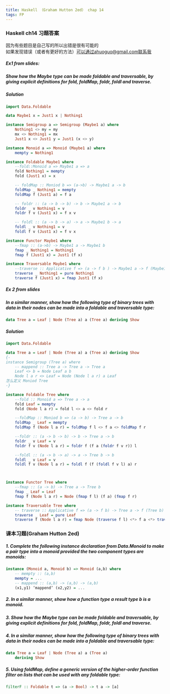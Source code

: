 ```yaml
---
title: Haskell （Graham Hutton 2ed） chap 14
tags: FP
---
```


### Haskell ch14 习题答案
因为有些题目是自己写的所以出错是很有可能的  
如果发现错误（或者有更好的方法）可以通过ahuoguo@gmail.com联系我  
<!--more-->

##### Ex1 from slides:   

##### Show how the Maybe type can be made foldable and traversable, by giving explicit definitions for fold, foldMap, foldr, foldl and traverse.  

##### Solution
```haskell
import Data.Foldable

data Maybe1 x = Just1 x | Nothing1

instance Semigroup a => Semigroup (Maybe1 a) where
    Nothing1 <> my = my
    mx <> Nothing1 = mx
    Just1 x <> Just1 y = Just1 (x <> y)

instance Monoid a => Monoid (Maybe1 a) where
    mempty = Nothing1

instance Foldable Maybe1 where
    --fold::Monoid a => Maybe1 a => a
    fold Nothing1 = mempty
    fold (Just1 x) = x

    -- foldMap :: Moniod b => (a->b) -> Maybe1 a -> b
    foldMap _ Nothing1 = mempty
    foldMap f (Just1 a) = f a

    -- foldr :: (a -> b -> b) -> b -> Maybe1 a -> b
    foldr _ v Nothing1 = v
    foldr f v (Just1 x) = f x v

    -- foldl :: (a -> b -> a) -> a -> Maybe1 b -> a
    foldl _ v Nothing1 = v
    foldl f v (Just1 x) = f v x

instance Functor Maybe1 where
    --fmap :: (a->b) -> Maybe1 a -> Maybe1 b
    fmap _ Nothing1 = Nothing1
    fmap f (Just1 x) = Just1 (f x)

instance Traversable Maybe1 where
    --traverse :: Applicative f => (a -> f b ) -> Maybe1 a -> f (Maybe1 b)
    traverse _ Nothing1 = pure Nothing1
    traverse f (Just1 x) = fmap Just1 (f x)
```

##### Ex 2 from slides

##### In a similar manner, show how the following type of binary trees with data in their nodes can be made into a foldable and traversable type:
```Haskell
data Tree a = Leaf | Node (Tree a) a (Tree a) deriving Show
```
##### Solution
```haskell
import Data.Foldable 

data Tree a = Leaf | Node (Tree a) a (Tree a) deriving Show
{-
instance Semigroup (Tree a) where
    -- mappend :: Tree a -> Tree a -> Tree a
    Leaf <> b = Node Leaf a b
    Node l a r <> Leaf = Node (Node l a r) a Leaf
怎么定义 Moniod Tree
-}

instance Foldable Tree where
    --fold :: Monoid a => Tree a -> a
    fold Leaf = mempty
    fold (Node l a r) = fold l <> a <> fold r

    --foldMap :: Moniod b => (a -> b) -> Tree a -> b
    foldMap _ Leaf = mempty
    foldMap f (Node l a r) = foldMap f l <> f a <> foldMap f r

    --foldr :: (a -> b -> b) -> b -> Tree a -> b
    foldr _ v Leaf = v
    foldr f v (Node l a r) = foldr f (f a (foldr f v r)) l

    --foldl :: (a -> b -> a) -> a -> Tree b -> b
    foldl _ v Leaf = v
    foldl f v (Node l a r) = foldl f (f (foldl f v l) a) r



instance Functor Tree where
    --fmap :: (a -> b) -> Tree a -> Tree b
    fmap _ Leaf = Leaf
    fmap f (Node l a r) = Node (fmap f l) (f a) (fmap f r)

instance Traversable Tree where
    -- traverse :: Applicative f => (a -> f b) -> Tree a -> f (Tree b)
    traverse _ Leaf = pure Leaf
    traverse f (Node l a r) = fmap Node (traverse f l) <*> f a <*> traverse f r
```

### 课本习题(Graham Hutton 2ed)

##### 1. Complete the following instance declaration from Data.Monoid to make a pair type into a monoid provided the two component types are monoids:
```Haskell
instance (Monoid a, Monoid b) => Monoid (a,b) where 
    -- mempty :: (a,b)
    mempty = ...
    -- mappend :: (a,b) -> (a,b) -> (a,b) 
    (x1,y1) ‘mappend‘ (x2,y2) = ...
```
   
##### 2. In a similar manner, show how a function type a result type b is a monoid.   

##### 3. Show how the Maybe type can be made foldable and traversable, by giving explicit definitions for *fold*, *foldMap*, *foldr*, *foldl* and *traverse*.  

##### 4.  In a similar manner, show how the following type of binary trees with data in their nodes can be made into a foldable and traversable type:
```Haskell
data Tree a = Leaf | Node (Tree a) a (Tree a) 
    deriving Show
```

##### 5. Using foldMap, define a generic version of the higher-order function filter on lists that can be used with any foldable type:
```Haskell
filterF :: Foldable t => (a -> Bool) -> t a -> [a]
```
